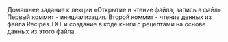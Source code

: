 Домашнее задание к лекции «Открытие и чтение файла, запись в файл»
Первый коммит - инициализация.
Второй коммит - чтение денных из файла Recipes.TXT и создание в коде книги с рецептами на основе данных из этого файла.
